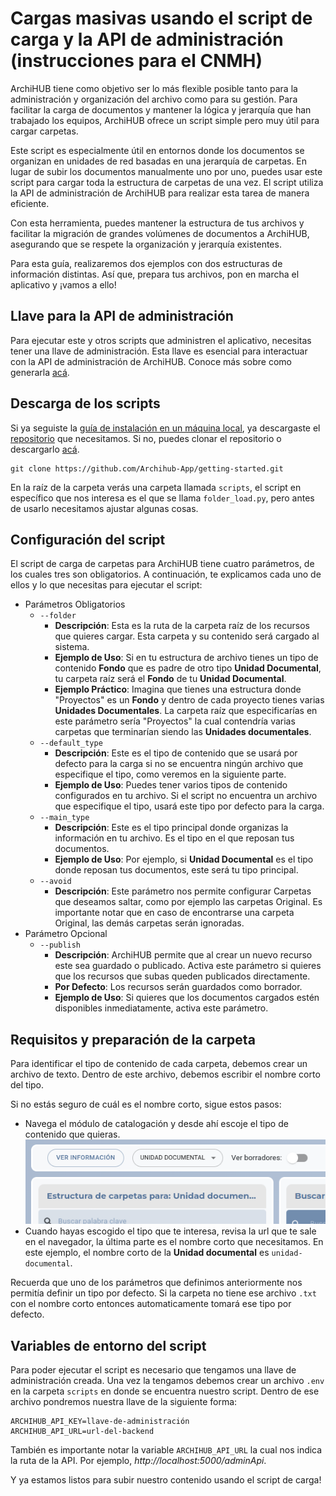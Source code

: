 # Cargas masivas usando el script de carga y la API de administración (instrucciones para el CNMH)

ArchiHUB tiene como objetivo ser lo más flexible posible tanto para la administración y organización del archivo como para su gestión. Para facilitar la carga de documentos y mantener la lógica y jerarquía que han trabajado los equipos, ArchiHUB ofrece un script simple pero muy útil para cargar carpetas.

Este script es especialmente útil en entornos donde los documentos se organizan en unidades de red basadas en una jerarquía de carpetas. En lugar de subir los documentos manualmente uno por uno, puedes usar este script para cargar toda la estructura de carpetas de una vez. El script utiliza la API de administración de ArchiHUB para realizar esta tarea de manera eficiente.

Con esta herramienta, puedes mantener la estructura de tus archivos y facilitar la migración de grandes volúmenes de documentos a ArchiHUB, asegurando que se respete la organización y jerarquía existentes.

Para esta guía, realizaremos dos ejemplos con dos estructuras de información distintas. Así que, prepara tus archivos, pon en marcha el aplicativo y ¡vamos a ello!

## Llave para la API de administración

Para ejecutar este y otros scripts que administren el aplicativo, necesitas tener una llave de administración. Esta llave es esencial para interactuar con la API de administración de ArchiHUB. Conoce más sobre como generarla [acá](/perfil/llaves.md).

## Descarga de los scripts

Si ya seguiste la [guía de instalación en un máquina local](install_local.md), ya descargaste el [repositorio](https://github.com/Archihub-App/getting-started) que necesitamos. Si no, puedes clonar el repositorio o descargarlo [acá](https://github.com/Archihub-App/getting-started/archive/refs/heads/main.zip).

```
git clone https://github.com/Archihub-App/getting-started.git
```

En la raíz de la carpeta verás una carpeta llamada `scripts`, el script en específico que nos interesa es el que se llama `folder_load.py`, pero antes de usarlo necesitamos ajustar algunas cosas.

## Configuración del script

El script de carga de carpetas para ArchiHUB tiene cuatro parámetros, de los cuales tres son obligatorios. A continuación, te explicamos cada uno de ellos y lo que necesitas para ejecutar el script:

- Parámetros Obligatorios
    - `--folder`
        - __Descripción__: Esta es la ruta de la carpeta raíz de los recursos que quieres cargar. Esta carpeta y su contenido será cargado al sistema.
        - __Ejemplo de Uso__: Si en tu estructura de archivo tienes un tipo de contenido __Fondo__ que es padre de otro tipo __Unidad Documental__, tu carpeta raíz será el __Fondo__ de tu __Unidad Documental__.
        - __Ejemplo Práctico__: Imagina que tienes una estructura donde "Proyectos" es un __Fondo__ y dentro de cada proyecto tienes varias __Unidades Documentales__. La carpeta raíz que especificarías en este parámetro sería "Proyectos" la cual contendría varias carpetas que terminarían siendo las __Unidades documentales__.
    - `--default_type`
        - __Descripción__: Este es el tipo de contenido que se usará por defecto para la carga si no se encuentra ningún archivo que especifique el tipo, como veremos en la siguiente parte.
        - __Ejemplo de Uso__: Puedes tener varios tipos de contenido configurados en tu archivo. Si el script no encuentra un archivo que especifique el tipo, usará este tipo por defecto para la carga.
    - `--main_type`
        - __Descripción__: Este es el tipo principal donde organizas la información en tu archivo. Es el tipo en el que reposan tus documentos.
        - __Ejemplo de Uso__: Por ejemplo, si __Unidad Documental__ es el tipo donde reposan tus documentos, este será tu tipo principal.
    - `--avoid`
        - __Descripción__: Este parámetro nos permite configurar Carpetas que deseamos saltar, como por ejemplo las carpetas Original. Es importante notar que en caso de encontrarse una carpeta Original, las demás carpetas serán ignoradas.
- Parámetro Opcional
    - `--publish`
        - __Descripción__: ArchiHUB permite que al crear un nuevo recurso este sea guardado o publicado. Activa este parámetro si quieres que los recursos que subas queden publicados directamente.
        - __Por Defecto__: Los recursos serán guardados como borrador.
        - __Ejemplo de Uso__: Si quieres que los documentos cargados estén disponibles inmediatamente, activa este parámetro.

## Requisitos y preparación de la carpeta

Para identificar el tipo de contenido de cada carpeta, debemos crear un archivo de texto. Dentro de este archivo, debemos escribir el nombre corto del tipo.

Si no estás seguro de cuál es el nombre corto, sigue estos pasos:

- Navega el módulo de catalogación y desde ahí escoje el tipo de contenido que quieras. <br> ![Módulo tipo](/imagenes/modulo_tipo.png)
- Cuando hayas escogido el tipo que te interesa, revisa la url que te sale en el navegador, la última parte es el nombre corto que necesitamos. En este ejemplo, el nombre corto de la __Unidad documental__ es `unidad-documental`.

Recuerda que uno de los parámetros que definimos anteriormente nos permitía definir un tipo por defecto. Si la carpeta no tiene ese archivo `.txt` con el nombre corto entonces automaticamente tomará ese tipo por defecto.

## Variables de entorno del script

Para poder ejecutar el script es necesario que tengamos una llave de administración creada. Una vez la tengamos debemos crear un archivo `.env` en la carpeta `scripts` en donde se encuentra nuestro script. Dentro de ese archivo pondremos nuestra llave de la siguiente forma:

```
ARCHIHUB_API_KEY=llave-de-administración
ARCHIHUB_API_URL=url-del-backend
```

También es importante notar la variable `ARCHIHUB_API_URL` la cual nos indica la ruta de la API. Por ejemplo, _http://localhost:5000/adminApi_.

Y ya estamos listos para subir nuestro contenido usando el script de carga!